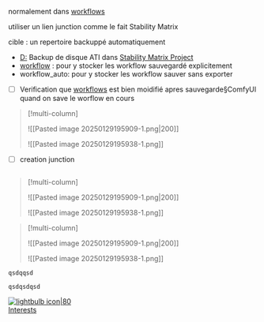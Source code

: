 normalement dans  [workflows](file:///I:%5CIA%5CStabilityMatrix%5CPackages%5CComfyUI%5Cuser%5Cdefault%5Cworkflows)

utiliser un lien junction comme le fait Stability Matrix 

cible : un repertoire backuppé automatiquement 
- [D:](file:///D:%5C) Backup de disque ATI 
dans [Stability Matrix Project](file:///D:%5Cdev-data%5CIA%5CStability%20Matrix%20Project)
-  [workflow](file:///D:%5Cdev-data%5CIA%5CStability%20Matrix%20Project%5Cworkflow) : pour y stocker les workflow sauvegardé explicitement
- workflow_auto: pour y stocker les workflow sauver sans exporter 

- [ ] Verification que   [workflows](file:///I:%5CIA%5CStabilityMatrix%5CPackages%5CComfyUI%5Cuser%5Cdefault%5Cworkflows) est bien moidifié apres sauvegarde§ComfyUI quand on save le worflow en cours
      
> [!multi-column]
> 
> ![[Pasted image 20250129195909-1.png|200]]
> 
> ![[Pasted image 20250129195938-1.png]]

- [ ] creation junction

```powershell


```



> [!multi-column]
> 
> ![[Pasted image 20250129195909-1.png|200]]
> 
> ![[Pasted image 20250129195938-1.png]]
> 

> [!multi-column]
> 
> ![[Pasted image 20250129195909-1.png|200]]
> 
> ![[Pasted image 20250129195938-1.png]]


```multi-column
qsdqqsd

qsdqsdqsd

```


[![lightbulb icon|80](https://img.icons8.com/ios/250/FFFFFF/light-on.png) <br/> Interests](target%20note.md)

